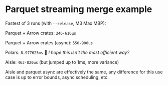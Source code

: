 # Parquet streaming merge example

Fastest of 3 runs (with `--release`, M3 Max MBP):

Parquet + Arrow crates: `246-616µs`

Parquet + Arrow crates (async): `550-900us`

Polars: `8.977625ms` 🫣 _I hope this isn't the most efficient way?_

Aisle: `463-820us` (but jumped up to 1ms, more variance)


Aisle and parquet async are effectively the same, any difference for this use case is up to error bounds, async scheduling, etc.
